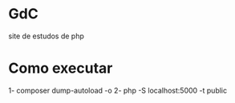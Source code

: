 # GdC
 site de estudos de php

# Como executar
1- composer dump-autoload -o
2- php -S localhost:5000 -t public
